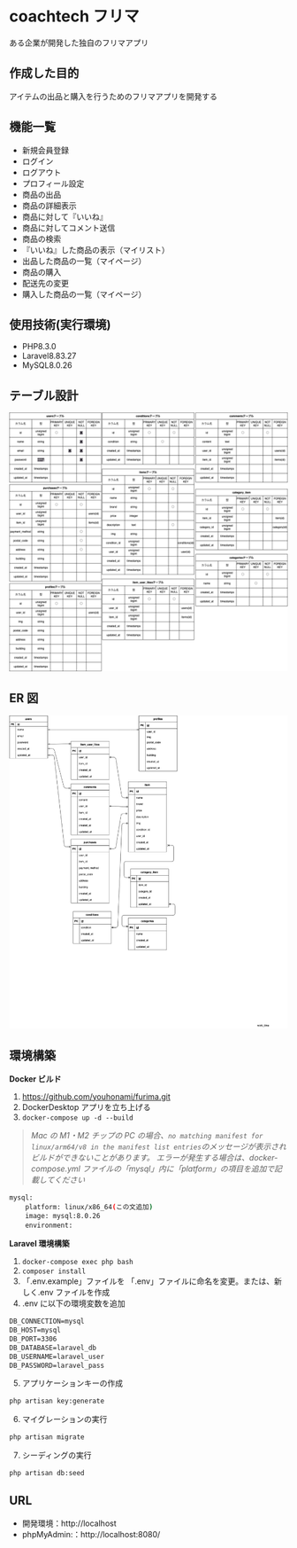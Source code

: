 # coachtech フリマ

ある企業が開発した独自のフリマアプリ

## 作成した目的

アイテムの出品と購入を行うためのフリマアプリを開発する

## 機能一覧

- 新規会員登録
- ログイン
- ログアウト
- プロフィール設定
- 商品の出品
- 商品の詳細表示
- 商品に対して『いいね』
- 商品に対してコメント送信
- 商品の検索
- 『いいね』した商品の表示（マイリスト）
- 出品した商品の一覧（マイページ）
- 商品の購入
- 配送先の変更
- 購入した商品の一覧（マイページ）

## 使用技術(実行環境)

- PHP8.3.0
- Laravel8.83.27
- MySQL8.0.26

## テーブル設計

![テーブル](table.drawio.png)

## ER 図

![ER図](er.drawio.png)

## 環境構築

**Docker ビルド**

1. https://github.com/youhonami/furima.git
2. DockerDesktop アプリを立ち上げる
3. `docker-compose up -d --build`

> _Mac の M1・M2 チップの PC の場合、`no matching manifest for linux/arm64/v8 in the manifest list entries`のメッセージが表示されビルドができないことがあります。
> エラーが発生する場合は、docker-compose.yml ファイルの「mysql」内に「platform」の項目を追加で記載してください_

```bash
mysql:
    platform: linux/x86_64(この文追加)
    image: mysql:8.0.26
    environment:
```

**Laravel 環境構築**

1. `docker-compose exec php bash`
2. `composer install`
3. 「.env.example」ファイルを 「.env」ファイルに命名を変更。または、新しく.env ファイルを作成
4. .env に以下の環境変数を追加

```
DB_CONNECTION=mysql
DB_HOST=mysql
DB_PORT=3306
DB_DATABASE=laravel_db
DB_USERNAME=laravel_user
DB_PASSWORD=laravel_pass
```

5. アプリケーションキーの作成

```bash
php artisan key:generate
```

6. マイグレーションの実行

```bash
php artisan migrate
```

7. シーディングの実行

```bash
php artisan db:seed
```

## URL

- 開発環境：http://localhost
- phpMyAdmin:：http://localhost:8080/
